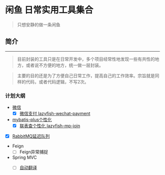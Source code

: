 # 闲鱼 日常实用工具集合
> 只想安静的做一条闲鱼
## 简介

---
> 目前封装的工具只是在日常开发中，多个项目经常性地发现一些有共性的地方，或者说不方便的地方，统一做一层封装。

> 主要的目的还是为了方便自己日常工作，提高自己的工作效率。宗旨就是同样的代码，或者代码逻辑，不写2次。


### 计划大纲

- [微信](https://github.com/ufocjm/lazyfish-tool/tree/main/lazyfish-wechat)
    - [x] [微信支付 lazyfish-wechat-payment](https://github.com/ufocjm/lazyfish-tool/tree/main/lazyfish-wechat/lazyfish-wechat-payment)
- [mybatis-plus个性化](https://github.com/ufocjm/lazyfish-tool/tree/main/lazyfish-mp)
    - [x] [联表查个性化 lazyfish-mp-join](https://github.com/ufocjm/lazyfish-tool/tree/main/lazyfish-mp/lazyfish-mp-core)
- [x] [RabbitMQ延迟队列](https://github.com/ufocjm/lazyfish-tool/tree/main/lazyfish-rabbit-delay)
- Feign
  - [ ] Feign异常捕捉
- Spring MVC
  - [ ] [自动翻译](https://github.com/ufocjm/lazyfish-tool/tree/main/lazyfish-trans)


